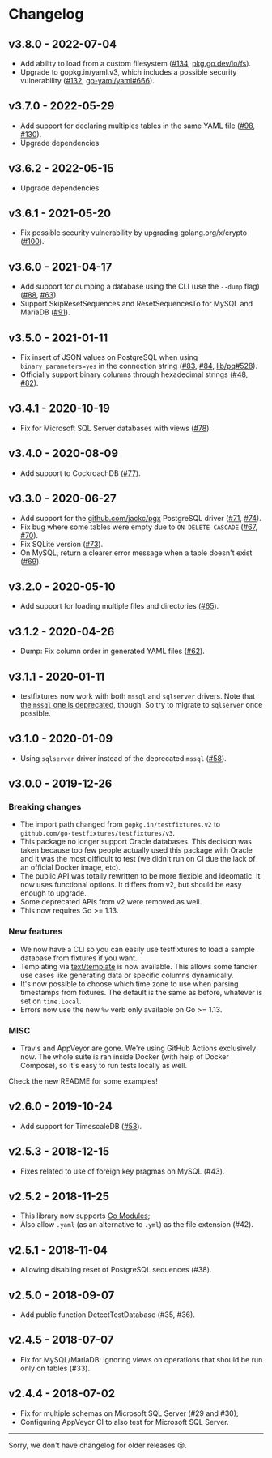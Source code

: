 # Changelog

## v3.8.0 - 2022-07-04

- Add ability to load from a custom filesystem
  ([#134](https://github.com/go-testfixtures/testfixtures/pull/134), [pkg.go.dev/io/fs](https://pkg.go.dev/io/fs)).
- Upgrade to gopkg.in/yaml.v3, which includes a possible security vulnerability
  ([#132](https://github.com/go-testfixtures/testfixtures/pull/132), [go-yaml/yaml#666](https://github.com/go-yaml/yaml/issues/666)).

## v3.7.0 - 2022-05-29

- Add support for declaring multiples tables in the same YAML file
  ([#98](https://github.com/go-testfixtures/testfixtures/issues/98), [#130](https://github.com/go-testfixtures/testfixtures/pull/130)).
- Upgrade dependencies

## v3.6.2 - 2022-05-15

- Upgrade dependencies

## v3.6.1 - 2021-05-20

- Fix possible security vulnerability by upgrading golang.org/x/crypto
  ([#100](https://github.com/go-testfixtures/testfixtures/pull/100)).

## v3.6.0 - 2021-04-17

- Add support for dumping a database using the CLI (use the `--dump` flag)
  ([#88](https://github.com/go-testfixtures/testfixtures/pull/88), [#63](https://github.com/go-testfixtures/testfixtures/issues/63)).
- Support SkipResetSequences and ResetSequencesTo for MySQL and MariaDB
  ([#91](https://github.com/go-testfixtures/testfixtures/pull/91)).

## v3.5.0 - 2021-01-11

- Fix insert of JSON values on PostgreSQL when using `binary_parameters=yes` in
  the connection string
  ([#83](https://github.com/go-testfixtures/testfixtures/issues/83), [#84](https://github.com/go-testfixtures/testfixtures/pull/84), [lib/pq#528](https://github.com/lib/pq/issues/528)).
- Officially support binary columns through hexadecimal strings
  ([#48](https://github.com/go-testfixtures/testfixtures/issues/48), [#82](https://github.com/go-testfixtures/testfixtures/pull/82)).

## v3.4.1 - 2020-10-19

- Fix for Microsoft SQL Server databases with views
  ([#78](https://github.com/go-testfixtures/testfixtures/pull/78)).

## v3.4.0 - 2020-08-09

- Add support to CockroachDB
  ([#77](https://github.com/go-testfixtures/testfixtures/pull/77)).

## v3.3.0 - 2020-06-27

- Add support for the [github.com/jackc/pgx](https://github.com/jackc/pgx)
  PostgreSQL driver
  ([#71](https://github.com/go-testfixtures/testfixtures/issues/71), [#74](https://github.com/go-testfixtures/testfixtures/pull/74)).
- Fix bug where some tables were empty due to `ON DELETE CASCADE`
  ([#67](https://github.com/go-testfixtures/testfixtures/issues/67), [#70](https://github.com/go-testfixtures/testfixtures/pull/70)).
- Fix SQLite version
  ([#73](https://github.com/go-testfixtures/testfixtures/pull/73)).
- On MySQL, return a clearer error message when a table doesn't exist
  ([#69](https://github.com/go-testfixtures/testfixtures/pull/69)).

## v3.2.0 - 2020-05-10

- Add support for loading multiple files and directories
  ([#65](https://github.com/go-testfixtures/testfixtures/pull/65)).

## v3.1.2 - 2020-04-26

- Dump: Fix column order in generated YAML files
  ([#62](https://github.com/go-testfixtures/testfixtures/pull/62)).

## v3.1.1 - 2020-01-11

- testfixtures now work with both `mssql` and `sqlserver` drivers.
  Note that [the `mssql` one is deprecated](https://github.com/denisenkom/go-mssqldb#deprecated),
  though. So try to migrate to `sqlserver` once possible.

## v3.1.0 - 2020-01-09

- Using `sqlserver` driver instead of the deprecated `mssql`
  ([#58](https://github.com/go-testfixtures/testfixtures/pull/58)).

## v3.0.0 - 2019-12-26

### Breaking changes

- The import path changed from `gopkg.in/testfixtures.v2` to
  `github.com/go-testfixtures/testfixtures/v3`.
- This package no longer support Oracle databases. This decision was
  taken because too few people actually used this package with Oracle and it
  was the most difficult to test (we didn't run on CI due the lack of an
  official Docker image, etc).
- The public API was totally rewritten to be more flexible and ideomatic.
  It now uses functional options. It differs from v2, but should be easy
  enough to upgrade.
- Some deprecated APIs from v2 were removed as well.
- This now requires Go >= 1.13.

### New features

- We now have a CLI so you can easily use testfixtures to load a sample
  database from fixtures if you want.
- Templating via [text/template](https://golang.org/pkg/text/template/)
  is now available. This allows some fancier use cases like generating data
  or specific columns dynamically.
- It's now possible to choose which time zone to use when parsing timestamps
  from fixtures. The default is the same as before, whatever is set on
  `time.Local`.
- Errors now use the new `%w` verb only available on Go >= 1.13.

### MISC

- Travis and AppVeyor are gone. We're using GitHub Actions exclusively now.
  The whole suite is ran inside Docker (with help of Docker Compose), so it's
  easy to run tests locally as well.

Check the new README for some examples!

## v2.6.0 - 2019-10-24

- Add support for TimescaleDB
  ([#53](https://github.com/go-testfixtures/testfixtures/pull/53)).

## v2.5.3 - 2018-12-15

- Fixes related to use of foreign key pragmas on MySQL (#43).

## v2.5.2 - 2018-11-25

- This library now supports [Go Modules](https://github.com/golang/go/wiki/Modules);
- Also allow `.yaml` (as an alternative to `.yml`) as the file extension (#42).

## v2.5.1 - 2018-11-04

- Allowing disabling reset of PostgreSQL sequences (#38).

## v2.5.0 - 2018-09-07

- Add public function DetectTestDatabase (#35, #36).

## v2.4.5 - 2018-07-07

- Fix for MySQL/MariaDB: ignoring views on operations that should be run only on tables (#33).

## v2.4.4 - 2018-07-02

- Fix for multiple schemas on Microsoft SQL Server (#29 and #30);
- Configuring AppVeyor CI to also test for Microsoft SQL Server.

---

Sorry, we don't have changelog for older releases 😢.
